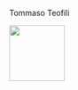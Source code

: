 Tommaso Teofili

<img src="https://avatars2.githubusercontent.com/u/512815?s=460&v=4" width="100"/>


